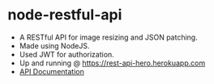 # node-restful-api

- A RESTful API for image resizing and JSON patching.
- Made using NodeJS.
- Used JWT for authorization.
- Up and running @ <https://rest-api-hero.herokuapp.com>
- [API Documentation](https://documenter.getpostman.com/view/7874742/S1Zz4UNX?version=latest)

